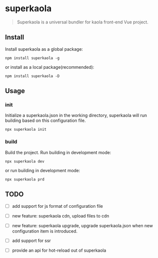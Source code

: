 # superkaola
> Superkaola is a universal bundler for kaola front-end Vue project.

## Install
Install superkaola as a global package:
```shell
npm install superkaola -g
```
or install as a local package(recommended):
```shell
npm install superkaola -D
```

## Usage
### init
Initialize a superkaola.json in the working directory, superkaola will run building based on this configuration file.
```shell
npx superkaola init
```

### build
Build the project.
Run building in development mode:
```shell
npx superkaola dev
```
or run building in development mode:
```shell
npx superkaola prd
```

## TODO
* [ ] add support for js format of configuration file
* [ ] new feature: superkaola cdn, upload files to cdn
* [ ] new feature: superkaola upgrade, upgrade superkaola.json when new configuration item is introduced.
* [ ] add support for ssr
* [ ] provide an api for hot-reload out of superkaola


